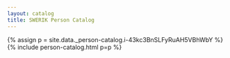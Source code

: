 ```yaml
---
layout: catalog
title: SWERIK Person Catalog
---
```

{% assign p = site.data._person-catalog.i-43kc3BnSLFyRuAH5VBhWbY %}
{% include person-catalog.html p=p %}

